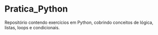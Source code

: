 # Pratica_Python
Repositório contendo exercícios em Python, cobrindo conceitos de lógica, listas, loops e condicionais.
